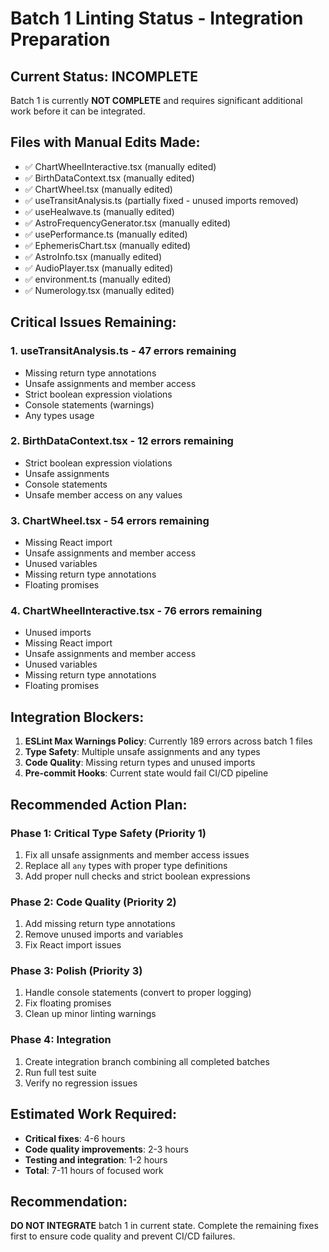 # Batch 1 Linting Status - Integration Preparation

## Current Status: INCOMPLETE

Batch 1 is currently **NOT COMPLETE** and requires significant additional work before it can be integrated.

## Files with Manual Edits Made:
- ✅ ChartWheelInteractive.tsx (manually edited)
- ✅ BirthDataContext.tsx (manually edited) 
- ✅ ChartWheel.tsx (manually edited)
- ✅ useTransitAnalysis.ts (partially fixed - unused imports removed)
- ✅ useHealwave.ts (manually edited)
- ✅ AstroFrequencyGenerator.tsx (manually edited)
- ✅ usePerformance.ts (manually edited)
- ✅ EphemerisChart.tsx (manually edited)
- ✅ AstroInfo.tsx (manually edited)
- ✅ AudioPlayer.tsx (manually edited)
- ✅ environment.ts (manually edited)
- ✅ Numerology.tsx (manually edited)

## Critical Issues Remaining:

### 1. useTransitAnalysis.ts - 47 errors remaining
- Missing return type annotations
- Unsafe assignments and member access
- Strict boolean expression violations
- Console statements (warnings)
- Any types usage

### 2. BirthDataContext.tsx - 12 errors remaining
- Strict boolean expression violations
- Unsafe assignments
- Console statements
- Unsafe member access on any values

### 3. ChartWheel.tsx - 54 errors remaining
- Missing React import
- Unsafe assignments and member access
- Unused variables
- Missing return type annotations
- Floating promises

### 4. ChartWheelInteractive.tsx - 76 errors remaining
- Unused imports
- Missing React import
- Unsafe assignments and member access
- Unused variables
- Missing return type annotations
- Floating promises

## Integration Blockers:

1. **ESLint Max Warnings Policy**: Currently 189 errors across batch 1 files
2. **Type Safety**: Multiple unsafe assignments and any types
3. **Code Quality**: Missing return types and unused imports
4. **Pre-commit Hooks**: Current state would fail CI/CD pipeline

## Recommended Action Plan:

### Phase 1: Critical Type Safety (Priority 1)
1. Fix all unsafe assignments and member access issues
2. Replace all `any` types with proper type definitions
3. Add proper null checks and strict boolean expressions

### Phase 2: Code Quality (Priority 2) 
1. Add missing return type annotations
2. Remove unused imports and variables
3. Fix React import issues

### Phase 3: Polish (Priority 3)
1. Handle console statements (convert to proper logging)
2. Fix floating promises
3. Clean up minor linting warnings

### Phase 4: Integration
1. Create integration branch combining all completed batches
2. Run full test suite
3. Verify no regression issues

## Estimated Work Required:
- **Critical fixes**: 4-6 hours
- **Code quality improvements**: 2-3 hours  
- **Testing and integration**: 1-2 hours
- **Total**: 7-11 hours of focused work

## Recommendation:
**DO NOT INTEGRATE** batch 1 in current state. Complete the remaining fixes first to ensure code quality and prevent CI/CD failures.
